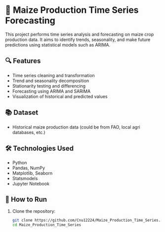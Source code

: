 # 🌾 Maize Production Time Series Forecasting

This project performs time series analysis and forecasting on maize crop production data. It aims to identify trends, seasonality, and make future predictions using statistical models such as ARIMA.

## 🔍 Features

- Time series cleaning and transformation
- Trend and seasonality decomposition
- Stationarity testing and differencing
- Forecasting using ARIMA and SARIMA
- Visualization of historical and predicted values

## 📚 Dataset

- Historical maize production data (could be from FAO, local agri databases, etc.)

## 🛠 Technologies Used

- Python
- Pandas, NumPy
- Matplotlib, Seaborn
- Statsmodels
- Jupyter Notebook

## 🚀 How to Run

1. Clone the repository:
   ```bash
   git clone https://github.com/Cnu12224/Maize_Production_Time_Series.git
   cd Maize_Production_Time_Series
